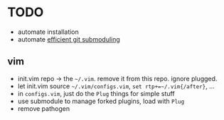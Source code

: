 # TODO

* automate installation
* automate [efficient git submoduling](https://jokester.io/post/2017-04/update-git-submodule-minimal-traffic/)


## vim
* init.vim repo -> the `~/.vim`. remove it from this repo. ignore plugged.
* let init.vim source `~/.vim/configs.vim`, `set rtp+=~/.vim{/after}`, ...
* in `configs.vim`, just do the `Plug` things for simple stuff
* use submodule to manage forked plugins, load with `Plug`
* remove pathogen
